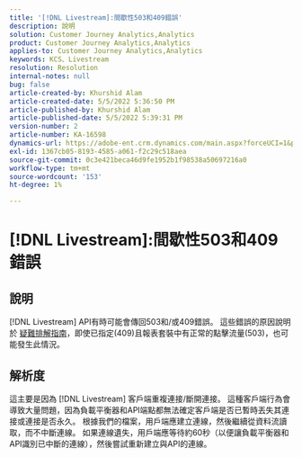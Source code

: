 ```yaml
---
title: '[!DNL Livestream]:間歇性503和409錯誤'
description: 說明
solution: Customer Journey Analytics,Analytics
product: Customer Journey Analytics,Analytics
applies-to: Customer Journey Analytics,Analytics
keywords: KCS、Livestream
resolution: Resolution
internal-notes: null
bug: false
article-created-by: Khurshid Alam
article-created-date: 5/5/2022 5:36:50 PM
article-published-by: Khurshid Alam
article-published-date: 5/5/2022 5:39:31 PM
version-number: 2
article-number: KA-16598
dynamics-url: https://adobe-ent.crm.dynamics.com/main.aspx?forceUCI=1&pagetype=entityrecord&etn=knowledgearticle&id=f02af4ec-99cc-ec11-a7b5-6045bd00dbbc
exl-id: 1367cb05-8193-4585-a061-f2c29c518aea
source-git-commit: 0c3e421beca46d9fe1952b1f98538a50697216a0
workflow-type: tm+mt
source-wordcount: '153'
ht-degree: 1%

---
```


# [!DNL Livestream]:間歇性503和409錯誤

## 說明


[!DNL Livestream] API有時可能會傳回503和/或409錯誤。 這些錯誤的原因說明於 [疑難排解指南](https://github.com/AdobeDocs/analytics-1.4-apis/blob/master/docs/live-stream-api/troubleshooting.md)，即使已指定(409)且報表套裝中有正常的點擊流量(503)，也可能發生此情況。


## 解析度


這主要是因為 [!DNL Livestream] 客戶端重複連接/斷開連接。 這種客戶端行為會導致大量問題，因為負載平衡器和API端點都無法確定客戶端是否已暫時丟失其連接或連接是否永久。 根據我們的檔案，用戶端應建立連線，然後繼續從資料流讀取，而不中斷連線。 如果連線遺失，用戶端應等待約60秒（以便讓負載平衡器和API識別已中斷的連線），然後嘗試重新建立與API的連線。
